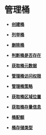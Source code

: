 # 管理桶<a name="ZH-CN_TOPIC_0142815442"></a>

-   **[创建桶](创建桶.md)**  

-   **[列举桶](列举桶.md)**  

-   **[删除桶](删除桶.md)**  

-   **[判断桶是否存在](判断桶是否存在.md)**  

-   **[获取桶元数据](获取桶元数据.md)**  

-   **[管理桶访问权限](管理桶访问权限.md)**  

-   **[管理桶策略](管理桶策略.md)**  

-   **[获取桶区域位置](获取桶区域位置.md)**  

-   **[获取桶存量信息](获取桶存量信息.md)**  

-   **[桶配额](桶配额.md)**  

-   **[桶存储类型](桶存储类型.md)**  


